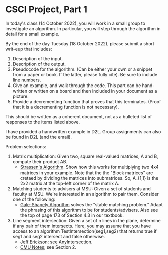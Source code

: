 # CSCI Project, Part 1

In today's class (14 October 2022), you will work in a small group to
investigate an algorithm.  In particular, you will step through the algorithm in
detail for a small example.

By the end of the day Tuesday (18 October 2022), please submit a short
writ-eup that includes:

1. Description of the input.
2. Description of the output.
3. Pseudocode for the algorithm.  (Can be either your own or a snippet from a
   paper or book.  If the latter, please fully cite).  Be sure to include line
   numbers.
4. Give an example, and walk through the code.  This part can be hand-written or
   written on a board and then included in your document as a picture.
5. Provide a decrementing function that proves that this terminates. (Proof that
   it is a decrementing function is not necessary).

This should be written as a coherent document, not as a bulleted list of
responses to the items listed above.

I have provided a handwritten example in D2L.  Group assignments can also be
found in D2L (and the email).

Problem selections:

1. Matrix multiplication: Given two, square real-valued matrices, A and B, compute their
   product AB.
    * [Strassen's Algorithm](https://en.wikipedia.org/wiki/Strassen_algorithm).
      Show how this works for multiplying two 4x4 matrices in your example.
      Note that the the "Block matrices" are cretaed by dividing the matrices
      into submatrices.  So, A_{1,1} is the 2x2 matrix at the top-left corner of
      the matrix A.
2. Matching students to advisers at MSU: Given a set of students and faculty at
   MSU.  We're interested in an algorithm to pair them.  Consider one of the
   following:
    * [Gale-Shapely Algorithm](https://www.nrmp.org/intro-to-the-match/how-matching-algorithm-works/) solves the "stable matching problem." Adapt the
      phrasing of this algorithm to be for students/advisers.  Also see the top
      of page 173 of Section 4.3 in our textbook.
3. Line segment intersection: Given a set of n lines in the plane, determine if
   any pair of them intersects. Here, you may assume that you have access to an
   algorithm TestIntersection(seg1,seg2) that returns true if seg1 and
   seg2 intersect and false otherwise.
    * [Jeff Erickson](http://jeffe.cs.illinois.edu/teaching/373/notes/x06-sweepline.pdf); see AnyIntersection.
    * [CMU Notes](https://www.cs.cmu.edu/~15451-f17/lectures/lec21-sweepline.pdf); see Section 2.
